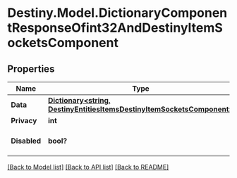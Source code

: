 # Destiny.Model.DictionaryComponentResponseOfint32AndDestinyItemSocketsComponent

## Properties

Name | Type | Description | Notes
------------ | ------------- | ------------- | -------------
**Data** | [**Dictionary&lt;string, DestinyEntitiesItemsDestinyItemSocketsComponent&gt;**](DestinyEntitiesItemsDestinyItemSocketsComponent.md) |  | [optional] 
**Privacy** | **int** |  | [optional] 
**Disabled** | **bool?** | If true, this component is disabled. | [optional] 

[[Back to Model list]](../README.md#documentation-for-models) [[Back to API list]](../README.md#documentation-for-api-endpoints) [[Back to README]](../README.md)

